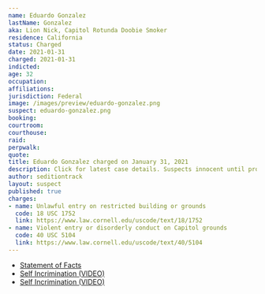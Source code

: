 ```yaml
---
name: Eduardo Gonzalez
lastName: Gonzalez
aka: Lion Nick, Capitol Rotunda Doobie Smoker
residence: California
status: Charged
date: 2021-01-31
charged: 2021-01-31
indicted:
age: 32
occupation:
affiliations:
jurisdiction: Federal
image: /images/preview/eduardo-gonzalez.png
suspect: eduardo-gonzalez.png
booking:
courtroom:
courthouse:
raid:
perpwalk:
quote:
title: Eduardo Gonzalez charged on January 31, 2021
description: Click for latest case details. Suspects innocent until proven guilty.
author: seditiontrack
layout: suspect
published: true
charges:
- name: Unlawful entry on restricted building or grounds
  code: 18 USC 1752
  link: https://www.law.cornell.edu/uscode/text/18/1752
- name: Violent entry or disorderly conduct on Capitol grounds
  code: 40 USC 5104
  link: https://www.law.cornell.edu/uscode/text/40/5104
---
```

- [Statement of Facts](https://extremism.gwu.edu/sites/g/files/zaxdzs2191/f/Eduardo%20Nicolas%20Alvear%20Gonzalez-Statement%20of%20Facts.pdf)
- [Self Incrimination (VIDEO)](https://www.youtube.com/watch?v=j4PPjEMpfBA)
- [Self Incrimination (VIDEO)](https://twitter.com/RichieMcGinniss/status/1346959229022826498)
